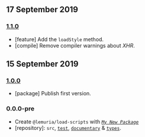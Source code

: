 ## 17 September 2019

### [1.1.0](https://github.com/kumarikandam/load-scripts/compare/v1.0.0...v1.1.0)

- [feature] Add the `loadStyle` method.
- [compile] Remove compiler warnings about _XHR_.

## 15 September 2019

### [1.0.0](https://github.com/kumarikandam/load-scripts/compare/v0.0.0-pre...v1.0.0)

- [package] Publish first version.

### 0.0.0-pre

- Create `@lemuria/load-scripts` with _[`My New Package`](https://mnpjs.org)_
- [repository]: `src`, [`test`](https://contexttesting.com), [`documentary`](https://readme.page) & [`types`](https://typedef.page).
